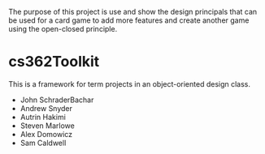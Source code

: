 The purpose of this project is use and show the design principals that can be used for a card game to add more features and create another game using the open-closed principle.

# cs362Toolkit
This is a framework for term projects in an object-oriented design class.

- John SchraderBachar
- Andrew Snyder
- Autrin Hakimi
- Steven Marlowe
- Alex Domowicz
- Sam Caldwell
